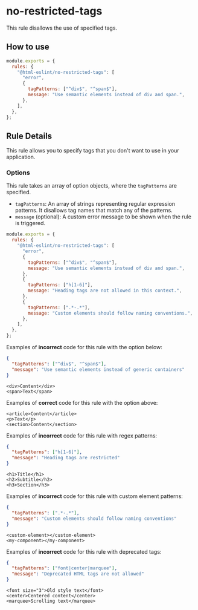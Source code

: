 # no-restricted-tags

This rule disallows the use of specified tags.

## How to use

```js,.eslintrc.js
module.exports = {
  rules: {
    "@html-eslint/no-restricted-tags": [
      "error",
      {
        tagPatterns: ["^div$", "^span$"],
        message: "Use semantic elements instead of div and span.",
      },
    ],
  },
};
```

## Rule Details

This rule allows you to specify tags that you don't want to use in your application.

### Options

This rule takes an array of option objects, where the `tagPatterns` are specified.

- `tagPatterns`: An array of strings representing regular expression patterns. It disallows tag names that match any of the patterns.
- `message` (optional): A custom error message to be shown when the rule is triggered.

```js
module.exports = {
  rules: {
    "@html-eslint/no-restricted-tags": [
      "error",
      {
        tagPatterns: ["^div$", "^span$"],
        message: "Use semantic elements instead of div and span.",
      },
      {
        tagPatterns: ["h[1-6]"],
        message: "Heading tags are not allowed in this context.",
      },
      {
        tagPatterns: [".*-.*"],
        message: "Custom elements should follow naming conventions.",
      },
    ],
  },
};
```

Examples of **incorrect** code for this rule with the option below:

```json
{
  "tagPatterns": ["^div$", "^span$"],
  "message": "Use semantic elements instead of generic containers"
}
```

```html,incorrect
<div>Content</div>
<span>Text</span>
```

Examples of **correct** code for this rule with the option above:

```html,correct
<article>Content</article>
<p>Text</p>
<section>Content</section>
```

Examples of **incorrect** code for this rule with regex patterns:

```json
{
  "tagPatterns": ["h[1-6]"],
  "message": "Heading tags are restricted"
}
```

```html,incorrect
<h1>Title</h1>
<h2>Subtitle</h2>
<h3>Section</h3>
```

Examples of **incorrect** code for this rule with custom element patterns:

```json
{
  "tagPatterns": [".*-.*"],
  "message": "Custom elements should follow naming conventions"
}
```

```html,incorrect
<custom-element></custom-element>
<my-component></my-component>
```

Examples of **incorrect** code for this rule with deprecated tags:

```json
{
  "tagPatterns": ["font|center|marquee"],
  "message": "Deprecated HTML tags are not allowed"
}
```

```html,incorrect
<font size="3">Old style text</font>
<center>Centered content</center>
<marquee>Scrolling text</marquee>
```

